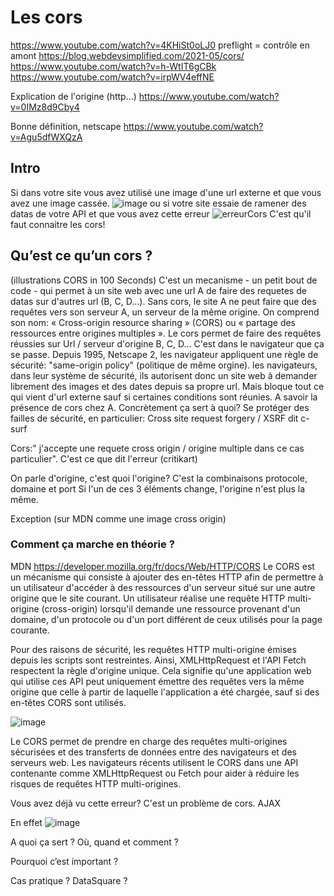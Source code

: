 # Les cors

https://www.youtube.com/watch?v=4KHiSt0oLJ0
preflight = contrôle en amont
https://blog.webdevsimplified.com/2021-05/cors/
https://www.youtube.com/watch?v=h-WtIT6gCBk
https://www.youtube.com/watch?v=irpWV4effNE


Explication de l'origine (http...)
https://www.youtube.com/watch?v=0IMz8d9Cby4

Bonne définition, netscape
https://www.youtube.com/watch?v=Agu5dfWXQzA


## Intro
Si dans votre site vous avez utilisé une image d'une url externe et que vous avez une image cassée.
![image](https://user-images.githubusercontent.com/75088424/150318851-ede8c42e-3b5c-42b3-a354-4f5464312f58.png)
ou si votre site essaie de ramener des datas de votre API et que vous avez cette erreur
![erreurCors](https://user-images.githubusercontent.com/75088424/150319783-72f28081-499b-4e51-a993-fba9af69ca34.JPG)
C'est qu'il faut connaitre les cors! 


## Qu’est ce qu’un cors ?
(illustrations CORS in 100 Seconds)
C'est un mecanisme - un petit bout de code - qui permet à un site web avec une url A de faire des requetes de datas sur d'autres url (B, C, D...). Sans cors, le site A ne peut faire que des requêtes vers son serveur A, un serveur de la même origine. 
On comprend son nom: «  Cross-origin resource sharing » (CORS) ou « partage des ressources entre origines multiples ». Le cors permet de faire des requêtes réussies sur Url / serveur d'origine B, C, D...
C'est dans le navigateur que ça se passe. Depuis 1995, Netscape 2, les navigateur appliquent une règle de sécurité: "same-origin policy" (politique de même orgine). les navigateurs, dans leur système de sécurité, ils autorisent donc un site web à demander librement des images et des dates depuis sa propre url. Mais bloque tout ce qui vient d'url externe sauf si certaines conditions sont réunies. A savoir la présence de cors chez A.
Concrètement ça sert à quoi?
Se protéger des failles de sécurité, en particulier: Cross site request forgery / XSRF dit c-surf

Cors:" j'accepte une requete cross origin / origine multiple dans ce cas particulier". C'est ce que dit l'erreur (critikart)

On parle d'origine, c'est quoi l'origine? C'est la combinaisons protocole, domaine et port
Si l'un de ces 3 éléments change, l'origine n'est plus la même.


Exception (sur MDN comme une image cross origin)

### Comment ça marche en théorie ? 
MDN
https://developer.mozilla.org/fr/docs/Web/HTTP/CORS
Le CORS est un mécanisme qui consiste à ajouter des en-têtes HTTP afin de permettre à un utilisateur d'accéder à des ressources d'un serveur situé sur une autre origine que le site courant. Un utilisateur réalise une requête HTTP multi-origine (cross-origin) lorsqu'il demande une ressource provenant d'un domaine, d'un protocole ou d'un port différent de ceux utilisés pour la page courante.

Pour des raisons de sécurité, les requêtes HTTP multi-origine émises depuis les scripts sont restreintes. Ainsi, XMLHttpRequest et l'API Fetch respectent la règle d'origine unique. Cela signifie qu'une application web qui utilise ces API peut uniquement émettre des requêtes vers la même origine que celle à partir de laquelle l'application a été chargée, sauf si des en-têtes CORS sont utilisés.

![image](https://user-images.githubusercontent.com/75088424/150316751-848d8233-1350-4503-9882-3619e4bf75fd.png)

Le CORS permet de prendre en charge des requêtes multi-origines sécurisées et des transferts de données entre des navigateurs et des serveurs web. Les navigateurs récents utilisent le CORS dans une API contenante comme XMLHttpRequest ou Fetch pour aider à réduire les risques de requêtes HTTP multi-origines.






Vous avez déjà vu cette erreur? C'est un problème de cors.
AJAX

En effet
![image](https://user-images.githubusercontent.com/75088424/150301214-5ff2790b-36bd-4438-9661-ad5ed8ce28bc.png)




A quoi ça sert ? Où, quand et comment ?

Pourquoi c’est important ?

Cas pratique ? DataSquare ?
